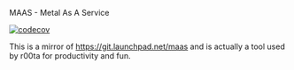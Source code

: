 MAAS - Metal As A Service

[![codecov](https://codecov.io/gh/r00tabot/maas/branch/master/graph/badge.svg?token=NT1TVSQXNW)](https://codecov.io/gh/r00tabot/maas)

This is a mirror of https://git.launchpad.net/maas and is actually a tool used by r00ta for productivity and fun. 
